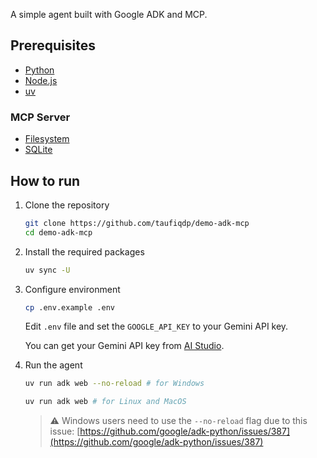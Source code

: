 A simple agent built with Google ADK and MCP.

## Prerequisites

- [Python](https://www.python.org/downloads/)
- [Node.js](https://nodejs.org/en/download/)
- [uv](https://docs.astral.sh/uv/getting-started/installation/)

### MCP Server

- [Filesystem](https://github.com/modelcontextprotocol/servers/tree/main/src/filesystem)
- [SQLite](https://github.com/modelcontextprotocol/servers/tree/main/src/sqlite)

## How to run

1. Clone the repository

   ```bash
   git clone https://github.com/taufiqdp/demo-adk-mcp
   cd demo-adk-mcp
   ```

2. Install the required packages

   ```bash
   uv sync -U
   ```

3. Configure environment

   ```bash
   cp .env.example .env
   ```

   Edit `.env` file and set the `GOOGLE_API_KEY` to your Gemini API key.

   You can get your Gemini API key from [AI Studio](https://aistudio.google.com/app/apikey).

4. Run the agent

   ```bash
   uv run adk web --no-reload # for Windows

   uv run adk web # for Linux and MacOS
   ```

   > ⚠️ Windows users need to use the `--no-reload` flag due to this issue: [https://github.com/google/adk-python/issues/387](https://github.com/google/adk-python/issues/387)

##
